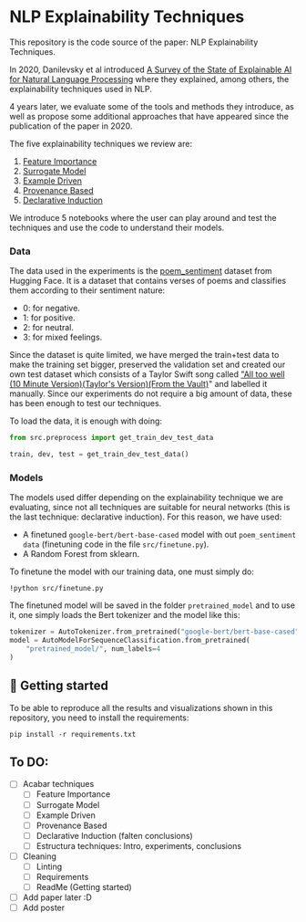 # NLP Explainability Techniques

This repository is the code source of the paper: NLP Explainability Techniques. 

In 2020, Danilevsky et al introduced [A Survey of the State of Explainable AI for Natural Language Processing](https://arxiv.org/pdf/2010.00711.pdf) where they explained, among others, the explainability techniques used in NLP. 

4 years later, we evaluate some of the tools and methods they introduce, as well as propose some additional approaches that have appeared since the publication of the paper in 2020.

The five explainability techniques we review are:
1. [Feature Importance](nlp_explainability_techniques/1_Feature_importance.ipynb)
2. [Surrogate Model](nlp_explainability_techniques/2_Surrogate_model.ipynb)
3. [Example Driven](nlp_explainability_techniques/3_Example_driven.ipynb)
4. [Provenance Based](nlp_explainability_techniques/4_Provenance_based.ipynb)
5. [Declarative Induction](nlp_explainability_techniques/5_Declarative_induction.ipynb)

We introduce 5 notebooks where the user can play around and test the techniques and use the code to understand their models.

### Data

The data used in the experiments is the [poem_sentiment](https://huggingface.co/datasets/poem_sentiment) dataset from Hugging Face. It is a dataset that contains verses of poems and classifies them according to their sentiment nature:
* 0: for negative.
* 1: for positive.
* 2: for neutral.
* 3: for mixed feelings.

Since the dataset is quite limited, we have merged the train+test data to make the training set bigger, preserved the validation set and created our own test dataset which consists of a Taylor Swift song called ["All too well (10 Minute Version)(Taylor's Version)(From the Vault)](https://www.youtube.com/watch?v=sRxrwjOtIag)" and labelled it manually.
Since our experiments do not require a big amount of data, these has been enough to test our techniques.

To load the data, it is enough with doing:

```python
from src.preprocess import get_train_dev_test_data

train, dev, test = get_train_dev_test_data()
```

### Models

The models used differ depending on the explainability technique we are evaluating, since not all techniques are suitable for neural networks (this is the last technique: declarative induction). For this reason, we have used:

* A finetuned `google-bert/bert-base-cased` model with out `poem_sentiment data` (finetuning code in the file `src/finetune.py`).
* A Random Forest from sklearn.

To finetune the model with our training data, one must simply do:

```console
!python src/finetune.py
```
The finetuned model will be saved in the folder `pretrained_model` and to use it, one simply loads the Bert tokenizer and the model like this:

```python
tokenizer = AutoTokenizer.from_pretrained("google-bert/bert-base-cased")
model = AutoModelForSequenceClassification.from_pretrained(
    "pretrained_model/", num_labels=4
)
```

## 🚀 Getting started

To be able to reproduce all the results and visualizations shown in this repository, you need to install the requirements:

```console
pip install -r requirements.txt
```

## To DO:

- [ ] Acabar techniques
  - [ ] Feature Importance
  - [ ] Surrogate Model
  - [ ] Example Driven
  - [ ] Provenance Based
  - [ ] Declarative Induction (falten conclusions)
  - [ ] Estructura techniques: Intro, experiments, conclusions
- [ ] Cleaning
  - [ ] Linting
  - [ ] Requirements
  - [ ] ReadMe (Getting started)
- [ ] Add paper later :D
- [ ] Add poster
